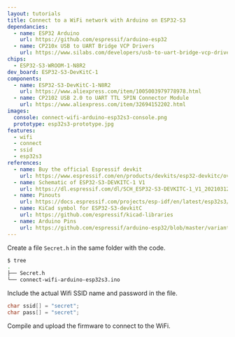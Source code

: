 ```yaml
---
layout: tutorials
title: Connect to a WiFi network with Arduino on ESP32-S3
dependancies:
  - name: ESP32 Arduino
    url: https://github.com/espressif/arduino-esp32
  - name: CP210x USB to UART Bridge VCP Drivers
    url: https://www.silabs.com/developers/usb-to-uart-bridge-vcp-drivers?tab=downloads
chips:
  - ESP32-S3-WROOM-1-N8R2
dev_board: ESP32-S3-DevKitC-1
components:
  - name: ESP32-S3-DevKitC-1-N8R2
    url: https://www.aliexpress.com/item/1005003979778978.html
  - name: CP2102 USB 2.0 to UART TTL 5PIN Connector Module
    url: https://www.aliexpress.com/item/32694152202.html
images:
  console: connect-wifi-arduino-esp32s3-console.png
  prototype: esp32s3-prototype.jpg
features:
  - wifi
  - connect
  - ssid
  - esp32s3
references:
  - name: Buy the official Espressif devkit
    url: https://www.espressif.com/en/products/devkits/esp32-devkitc/overview
  - name: Schematic of ESP32-S3-DEVKITC-1 V1
    url: https://dl.espressif.com/dl/SCH_ESP32-S3-DEVKITC-1_V1_20210312C.pdf
  - name: Pinouts
    url: https://docs.espressif.com/projects/esp-idf/en/latest/esp32s3/hw-reference/esp32s3/user-guide-devkitc-1.html#pin-layout
  - name: KiCad symbol for ESP32-S3-devkitC
    url: https://github.com/espressif/kicad-libraries
  - name: Arduino Pins
    url: https://github.com/espressif/arduino-esp32/blob/master/variants/esp32s3/pins_arduino.h
---
```


Create a file `Secret.h` in the same folder with the code.

```sh
$ tree
.
├── Secret.h
└── connect-wifi-arduino-esp32s3.ino
```

Include the actual Wifi SSID name and password in the file.

```h
char ssid[] = "secret";
char pass[] = "secret";
```

Compile and upload the firmware to connect to the WiFi.
